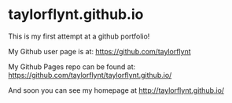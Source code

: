 # taylorflynt.github.io

This is my first attempt at a github portfolio!

My Github user page is at: https://github.com/taylorflynt

My Github Pages repo can be found at: https://github.com/taylorflynt/taylorflynt.github.io/

And soon you can see my homepage at http://taylorflynt.github.io/


